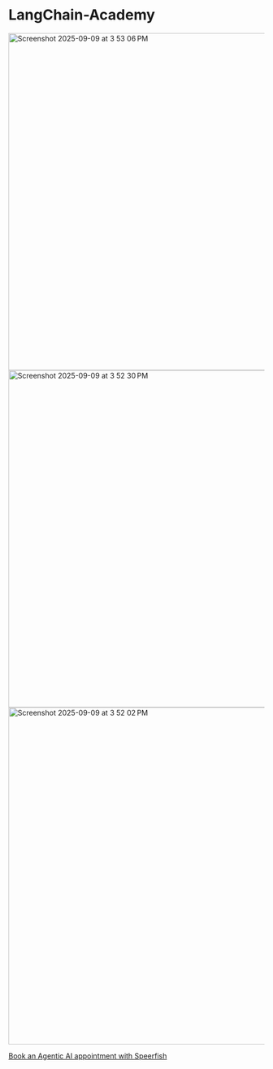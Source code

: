 # LangChain-Academy

<img width="935" height="664" alt="Screenshot 2025-09-09 at 3 53 06 PM" src="https://github.com/user-attachments/assets/8bac0ec1-e00a-48b2-ae10-3e8dd406de4c" />
<img width="935" height="664" alt="Screenshot 2025-09-09 at 3 52 30 PM" src="https://github.com/user-attachments/assets/fd3acca7-3303-4242-9541-1ee0ece18f17" />
<img width="935" height="664" alt="Screenshot 2025-09-09 at 3 52 02 PM" src="https://github.com/user-attachments/assets/96aa6113-d2d7-4082-9789-b99d4b9a08d9" />

[Book an Agentic AI appointment with Speerfish](https://speerfish-denver.square.site/s/appointments)
